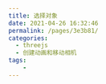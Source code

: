 ```yaml
---
title: 选择对象
date: 2021-04-26 16:32:46
permalink: /pages/3e3b81/
categories:
  - threejs
  - 创建动画和移动相机
tags:
    -
---
```

